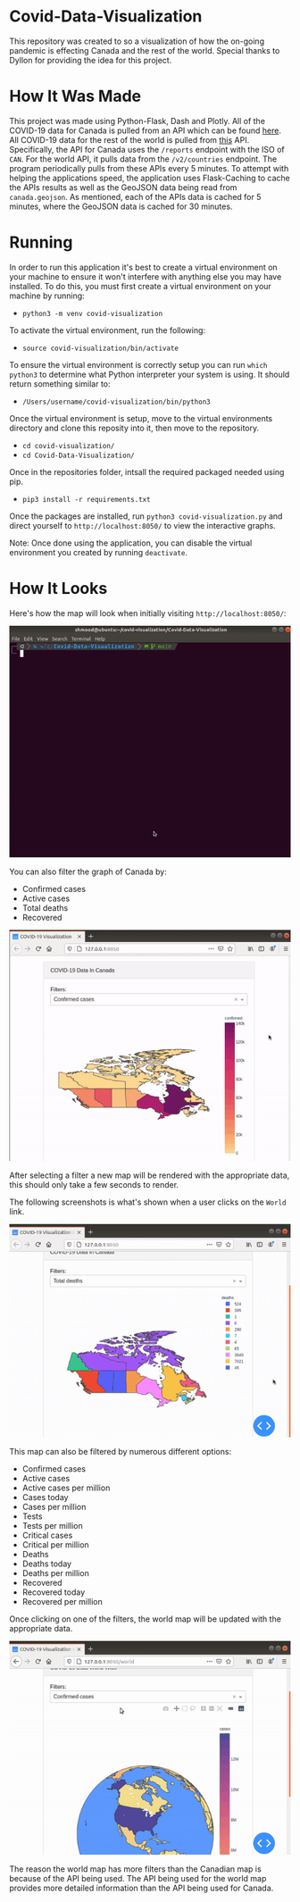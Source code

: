 # Covid-Data-Visualization
This repository was created to so a visualization of how the on-going pandemic is effecting Canada and the rest of the world. Special thanks to Dyllon for providing the idea for this project.

# How It Was Made
This project was made using Python-Flask, Dash and Plotly. All of the COVID-19 data for Canada is pulled from an API which can be found [here](https://covid-api.com/). All COVID-19 data for the rest of the world is pulled from [this](https://documenter.getpostman.com/view/11144369/Szf6Z9B3?version=latest) API. Specifically, the API for Canada uses the `/reports` endpoint with the ISO of `CAN`. For the world API, it pulls data from the `/v2/countries` endpoint. The program periodically pulls from these APIs every 5 minutes. To attempt with helping the applications speed, the application uses Flask-Caching to cache the APIs results as well as the GeoJSON data being read from `canada.geojson`. As mentioned, each of the APIs data is cached for 5 minutes, where the GeoJSON data is cached for 30 minutes.

# Running
In order to run this application it's best to create a virtual environment on your machine to ensure it won't interfere with anything else you may have installed. To do this, you must first create a virtual environment on your machine by running:
* `python3 -m venv covid-visualization`

To activate the virtual environment, run the following:
* `source covid-visualization/bin/activate`

To ensure the virtual environment is correctly setup you can run `which python3` to determine what Python interpreter your system is using. It should return something similar to:
* `/Users/username/covid-visualization/bin/python3`

Once the virtual environment is setup, move to the virtual environments directory and clone this reposity into it, then move to the repository.
* `cd covid-visualization/`
* `cd Covid-Data-Visualization/`

Once in the repositories folder, intsall the required packaged needed using pip.
* `pip3 install -r requirements.txt`

Once the packages are installed, run `python3 covid-visualization.py` and direct yourself to `http://localhost:8050/` to view the interactive graphs.

Note: Once done using the application, you can disable the virtual environment you created by running `deactivate`.

# How It Looks

Here's how the map will look when initially visiting `http://localhost:8050/`:

![](pics/canada_new.gif)

You can also filter the graph of Canada by:
* Confirmed cases
* Active cases
* Total deaths
* Recovered

![](pics/canada_filters_new.gif)

After selecting a filter a new map will be rendered with the appropriate data, this should only take a few seconds to render.

The following screenshots is what's shown when a user clicks on the `World` link.

![](pics/world.gif)

This map can also be filtered by numerous different options:
* Confirmed cases
* Active cases
* Active cases per million
* Cases today
* Cases per million
* Tests
* Tests per million
* Critical cases
* Critical per million
* Deaths
* Deaths today
* Deaths per million
* Recovered
* Recovered today
* Recovered per million

Once clicking on one of the filters, the world map will be updated with the appropriate data.

![](pics/world_filters.gif)

The reason the world map has more filters than the Canadian map is because of the API being used. The API being used for the world map provides more detailed information than the API being used for Canada.
